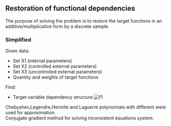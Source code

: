 ## Restoration of functional dependencies
The purpose of solving the problem is to restore the target functions in an additive/multiplicative form by a discrete sample.
### Simplified 
Given data:
- Set X1 (internal parameters)
- Set X2 (controlled external parameters)
- Set X3 (uncontrolled external parameters)
- Quantity and weights of target functions
  
Find: 
- Target variable dependency structure  ![f1]

Chebyshev,Legendre,Hermite and Laguerre polynomials with different were used for approximation.<br />
Conjugate gradient method for solving inconsistent equations system.  

[f1]: http://chart.apis.google.com/chart?cht=tx&chl=\phi\_{i}(X1,X2,X3)
